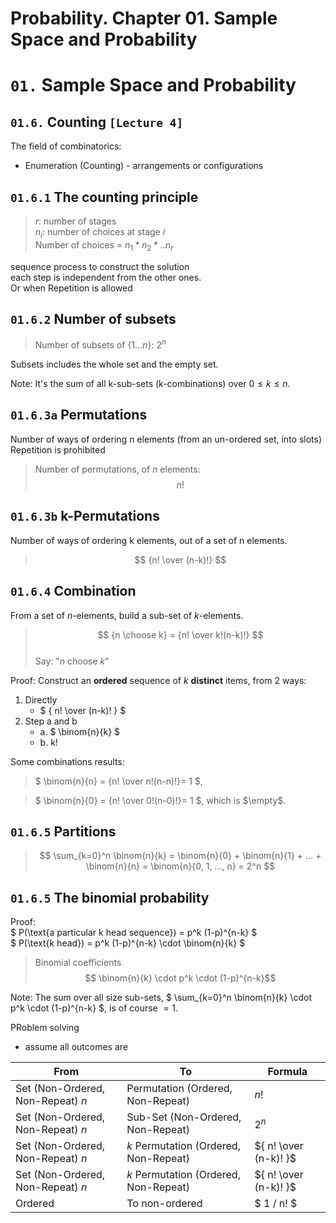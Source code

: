 # Probability. Chapter 01. Sample Space and Probability

# `01.` Sample Space and Probability

## `01.6.` Counting `[Lecture 4]`

The field of combinatorics:
* Enumeration (Counting) - arrangements or configurations

## `01.6.1` The counting principle
 
> $r$: number of stages  
> $n_i$: number of choices at stage $i$  
> Number of choices = $n_1 * n_2 * .. n_r$

sequence process to construct the solution  
each step is independent from the other ones.  
Or when Repetition is allowed

## `01.6.2` Number of subsets
> Number of subsets of $\{1...n\}$: $2^n$  

Subsets includes the whole set and the empty set.

Note: It's the sum of all k-sub-sets (k-combinations) over $0 \le k \le n$.


## `01.6.3a` Permutations

Number of ways of ordering n elements (from an un-ordered set, into slots)  
Repetition is prohibited

> Number of permutations, of $n$ elements:
> $$ n! $$

## `01.6.3b` k-Permutations

Number of ways of ordering k elements, out of a set of n elements.

> $$ {n! \over (n-k)!} $$ 

## `01.6.4` Combination

From a set of $n$-elements, build a sub-set of $k$-elements.
> $$ {n \choose k} =  {n! \over k!(n-k)!} $$  
> Say: "$n$ choose $k$"

Proof: Construct an __ordered__ sequence of $k$ __distinct__ items, from 2 ways:
1. Directly
    * $ { n! \over (n-k)! } $
2. Step a and b  
    * a. $ \binom{n}{k} $   
    * b. k!

Some combinations results:

> $ \binom{n}{n} = {n! \over n!(n-n)!}= 1 $, 

> $ \binom{n}{0} = {n! \over 0!(n-0)!}= 1 $, which is $\empty$.

## `01.6.5` Partitions

> $$ \sum_{k=0}^n \binom{n}{k} = \binom{n}{0} + \binom{n}{1} + ... + \binom{n}{n} = \binom{n}{0, 1, ..., n} = 2^n $$


## `01.6.5` The binomial probability

Proof:  
$ P(\text{a particular k head sequence}) = p^k (1-p)^{n-k} $  
$ P(\text{k head}) = p^k (1-p)^{n-k} \cdot \binom{n}{k} $

> Binomial coefficients
> $$ \binom{n}{k} \cdot p^k \cdot (1-p)^{n-k}$$

Note: The sum over all size sub-sets, $ \sum_{k=0}^n \binom{n}{k} \cdot p^k \cdot (1-p)^{n-k} $, is of course $= 1$.

PRoblem solving
- assume all outcomes are

| From | To | Formula
| --- | --- | ---
| Set (Non-Ordered, Non-Repeat) $n$ | Permutation (Ordered, Non-Repeat) | $n!$
| Set (Non-Ordered, Non-Repeat) $n$ | Sub-Set (Non-Ordered, Non-Repeat) | $2^n$
| Set (Non-Ordered, Non-Repeat) $n$ | $k$ Permutation (Ordered, Non-Repeat) | ${ n! \over (n-k)! }$
| Set (Non-Ordered, Non-Repeat) $n$ | $k$ Permutation (Ordered, Non-Repeat) | ${ n! \over (n-k)! }$
| Ordered | To non-ordered | $ 1 / n! $



